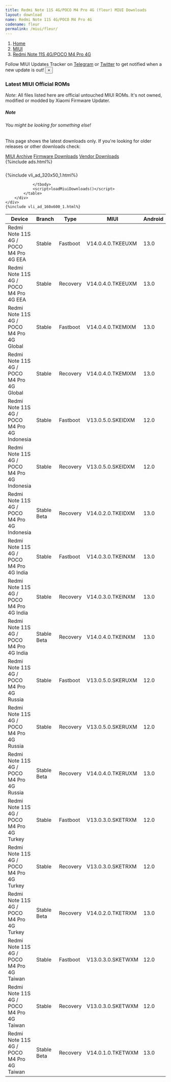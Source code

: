 ```yaml
---
title: Redmi Note 11S 4G/POCO M4 Pro 4G (fleur) MIUI Downloads
layout: download
name: Redmi Note 11S 4G/POCO M4 Pro 4G
codename: fleur
permalink: /miui/fleur/
---
```

<nav aria-label="breadcrumb">
    <ol class="breadcrumb">
        <li class="breadcrumb-item"><a href="/">Home</a></li>
        <li class="breadcrumb-item"><a href="/miui/">MIUI</a></li>
        <li class="breadcrumb-item active" aria-current="page"><a href="/miui/fleur/">Redmi Note 11S 4G/POCO M4 Pro 4G</a></li>
    </ol>
</nav>
<div class="alert alert-primary alert-dismissible fade show" role="alert">
    Follow MIUI Updates Tracker on <a href="https://t.me/MIUIUpdatesTracker" class="alert-link">Telegram</a>
     or <a href="https://twitter.com/MiFwUpdater" class="alert-link">Twitter</a> to get notified when a new update is out!
    <button type="button" class="close" data-dismiss="alert" aria-label="Close">
        <span aria-hidden="true">&times;</span>
    </button>
</div>

### Latest MIUI Official ROMs
*Note*: All files listed here are official untouched MIUI ROMs. It's not owned, modified or modded by Xiaomi Firmware Updater.
<div class="card">
  <div class="card-body">
    <h5 class="card-title">Note</h5>
    <h6 class="card-subtitle mb-2 text-muted">You might be looking for something else!</h6>
    <p class="card-text">This page shows the latest downloads only.
     If you're looking for older releases or other downloads check:</p>
    <a href="/archive/miui/fleur/" class="card-link">MIUI Archive</a>
    <a href="/firmware/fleur/" class="card-link">Firmware Downloads</a>
    <a href="/vendor/fleur/" class="card-link">Vendor Downloads</a>
  </div>
</div>
{%include ads.html%}
<div class="row justify-content-center">
    <div class="col-10">
        <div class="table-responsive-md" style="margin-top: 25px;">
            {%include vli_ad_320x50_1.html%}
            <table id="miui" class="display dt-responsive nowrap compact table table-striped table-hover table-sm">
                <thead class="thead-dark">
                    <tr>
                        <th data-ref="device">Device</th>
                        <th data-ref="branch">Branch</th>
                        <th data-ref="type">Type</th>
                        <th data-ref="miui">MIUI</th>
                        <th data-ref="android">Android</th>
                        <th data-ref="size">Size</th>
                        <th data-ref="size">Date</th>
                        <th data-ref="link">Link</th>
                    </tr>
                </thead>
                <tbody>
                <tr><td>Redmi Note 11S 4G / POCO M4 Pro 4G EEA</td><td>Stable</td><td>Fastboot</td><td>V14.0.4.0.TKEEUXM</td><td>13.0</td><td>6.5 GB</td><td>2023-07-05</td><td><a href="/miui/fleur/stable/V14.0.4.0.TKEEUXM/">Download</a></td></tr>
<tr><td>Redmi Note 11S 4G / POCO M4 Pro 4G EEA</td><td>Stable</td><td>Recovery</td><td>V14.0.4.0.TKEEUXM</td><td>13.0</td><td>3.7 GB</td><td>2023-07-11</td><td><a href="/miui/fleur/stable/V14.0.4.0.TKEEUXM/">Download</a></td></tr>
<tr><td>Redmi Note 11S 4G / POCO M4 Pro 4G Global</td><td>Stable</td><td>Fastboot</td><td>V14.0.4.0.TKEMIXM</td><td>13.0</td><td>6.8 GB</td><td>2023-07-12</td><td><a href="/miui/fleur/stable/V14.0.4.0.TKEMIXM/">Download</a></td></tr>
<tr><td>Redmi Note 11S 4G / POCO M4 Pro 4G Global</td><td>Stable</td><td>Recovery</td><td>V14.0.4.0.TKEMIXM</td><td>13.0</td><td>3.8 GB</td><td>2023-07-27</td><td><a href="/miui/fleur/stable/V14.0.4.0.TKEMIXM/">Download</a></td></tr>
<tr><td>Redmi Note 11S 4G / POCO M4 Pro 4G Indonesia</td><td>Stable</td><td>Fastboot</td><td>V13.0.5.0.SKEIDXM</td><td>12.0</td><td>5.9 GB</td><td>2023-05-06</td><td><a href="/miui/fleur/stable/V13.0.5.0.SKEIDXM/">Download</a></td></tr>
<tr><td>Redmi Note 11S 4G / POCO M4 Pro 4G Indonesia</td><td>Stable</td><td>Recovery</td><td>V13.0.5.0.SKEIDXM</td><td>12.0</td><td>3.1 GB</td><td>2023-05-11</td><td><a href="/miui/fleur/stable/V13.0.5.0.SKEIDXM/">Download</a></td></tr>
<tr><td>Redmi Note 11S 4G / POCO M4 Pro 4G Indonesia</td><td>Stable Beta</td><td>Recovery</td><td>V14.0.2.0.TKEIDXM</td><td>13.0</td><td>3.7 GB</td><td>2023-07-07</td><td><a href="/miui/fleur/stable beta/V14.0.2.0.TKEIDXM/">Download</a></td></tr>
<tr><td>Redmi Note 11S 4G / POCO M4 Pro 4G India</td><td>Stable</td><td>Fastboot</td><td>V14.0.3.0.TKEINXM</td><td>13.0</td><td>5.1 GB</td><td>2023-06-20</td><td><a href="/miui/fleur/stable/V14.0.3.0.TKEINXM/">Download</a></td></tr>
<tr><td>Redmi Note 11S 4G / POCO M4 Pro 4G India</td><td>Stable</td><td>Recovery</td><td>V14.0.3.0.TKEINXM</td><td>13.0</td><td>3.5 GB</td><td>2023-06-26</td><td><a href="/miui/fleur/stable/V14.0.3.0.TKEINXM/">Download</a></td></tr>
<tr><td>Redmi Note 11S 4G / POCO M4 Pro 4G India</td><td>Stable Beta</td><td>Recovery</td><td>V14.0.4.0.TKEINXM</td><td>13.0</td><td>3.5 GB</td><td>2023-09-01</td><td><a href="/miui/fleur/stable beta/V14.0.4.0.TKEINXM/">Download</a></td></tr>
<tr><td>Redmi Note 11S 4G / POCO M4 Pro 4G Russia</td><td>Stable</td><td>Fastboot</td><td>V13.0.5.0.SKERUXM</td><td>12.0</td><td>5.8 GB</td><td>2023-03-06</td><td><a href="/miui/fleur/stable/V13.0.5.0.SKERUXM/">Download</a></td></tr>
<tr><td>Redmi Note 11S 4G / POCO M4 Pro 4G Russia</td><td>Stable</td><td>Recovery</td><td>V13.0.5.0.SKERUXM</td><td>12.0</td><td>3.1 GB</td><td>2023-03-14</td><td><a href="/miui/fleur/stable/V13.0.5.0.SKERUXM/">Download</a></td></tr>
<tr><td>Redmi Note 11S 4G / POCO M4 Pro 4G Russia</td><td>Stable Beta</td><td>Recovery</td><td>V14.0.4.0.TKERUXM</td><td>13.0</td><td>3.7 GB</td><td>2023-09-06</td><td><a href="/miui/fleur/stable beta/V14.0.4.0.TKERUXM/">Download</a></td></tr>
<tr><td>Redmi Note 11S 4G / POCO M4 Pro 4G Turkey</td><td>Stable</td><td>Fastboot</td><td>V13.0.3.0.SKETRXM</td><td>12.0</td><td>5.7 GB</td><td>2023-03-06</td><td><a href="/miui/fleur/stable/V13.0.3.0.SKETRXM/">Download</a></td></tr>
<tr><td>Redmi Note 11S 4G / POCO M4 Pro 4G Turkey</td><td>Stable</td><td>Recovery</td><td>V13.0.3.0.SKETRXM</td><td>12.0</td><td>3.1 GB</td><td>2023-03-20</td><td><a href="/miui/fleur/stable/V13.0.3.0.SKETRXM/">Download</a></td></tr>
<tr><td>Redmi Note 11S 4G / POCO M4 Pro 4G Turkey</td><td>Stable Beta</td><td>Recovery</td><td>V14.0.2.0.TKETRXM</td><td>13.0</td><td>3.7 GB</td><td>2023-08-07</td><td><a href="/miui/fleur/stable beta/V14.0.2.0.TKETRXM/">Download</a></td></tr>
<tr><td>Redmi Note 11S 4G / POCO M4 Pro 4G Taiwan</td><td>Stable</td><td>Fastboot</td><td>V13.0.3.0.SKETWXM</td><td>12.0</td><td>4.9 GB</td><td>2022-09-15</td><td><a href="/miui/fleur/stable/V13.0.3.0.SKETWXM/">Download</a></td></tr>
<tr><td>Redmi Note 11S 4G / POCO M4 Pro 4G Taiwan</td><td>Stable</td><td>Recovery</td><td>V13.0.3.0.SKETWXM</td><td>12.0</td><td>3.0 GB</td><td>2022-09-21</td><td><a href="/miui/fleur/stable/V13.0.3.0.SKETWXM/">Download</a></td></tr>
<tr><td>Redmi Note 11S 4G / POCO M4 Pro 4G Taiwan</td><td>Stable Beta</td><td>Recovery</td><td>V14.0.1.0.TKETWXM</td><td>13.0</td><td>3.5 GB</td><td>2023-07-06</td><td><a href="/miui/fleur/stable beta/V14.0.1.0.TKETWXM/">Download</a></td></tr>

                </tbody>
                <script>loadMiuiDownloads()</script>
            </table>
        </div>
    </div>
    {%include vli_ad_160x600_1.html%}
</div>
